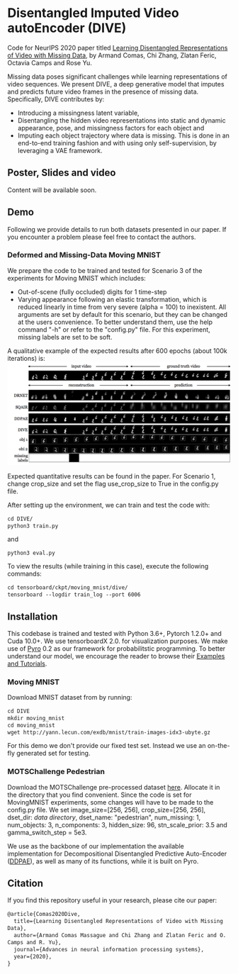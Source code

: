 # Disentangled Imputed Video autoEncoder (DIVE)

Code for NeurIPS 2020 paper titled [Learning Disentangled Representations of Video with Missing Data](https://arxiv.org/abs/2006.13391), by Armand Comas, Chi Zhang, Zlatan Feric, Octavia Camps and Rose Yu.

Missing data poses significant challenges while learning representations of video sequences.
We present DIVE, a deep generative model that imputes and predicts future video frames in the presence of missing data.
Specifically, DIVE contributes by:
- Introducing a missingness latent variable,
- Disentangling the hidden video representations into static and dynamic appearance, pose, and missingness factors for each object and
- Imputing each object trajectory where data is missing.
This is done in an end-to-end training fashion and with using only self-supervision, by leveraging a VAE framework.

## Poster, Slides and video
Content will be available soon.

## Demo

Following we provide details to run both datasets presented in our paper. If you encounter a problem please feel free to contact the authors.
### Deformed and Missing-Data Moving MNIST

We prepare the code to be trained and tested for Scenario 3 of the experiments for Moving MNIST which includes:
- Out-of-scene (fully occluded) digits for 1 time-step
- Varying appearance following an elastic transformation, which is reduced linearly in time from very severe (alpha = 100) to inexistent.
All arguments are set by default for this scenario, but they can be changed at the users convenience. To better understand them, use the help command "-h" or refer to the "config.py" file.
For this experiment, missing labels are set to be soft.

A qualitative example of the expected results after 600 epochs (about 100k iterations) is:
<img src="example_image_varying_MNIST.png" width="800px"/>

Expected quantitative results can be found in the paper. For Scenario 1, change crop_size and set the flag use_crop_size to True in the config.py file.

After setting up the environment, we can train and test the code with:
```
cd DIVE/
python3 train.py
```
and
```
python3 eval.py
```
To view the results (while training in this case), execute the following commands:
```
cd tensorboard/ckpt/moving_mnist/dive/
tensorboard --logdir train_log --port 6006
```

## Installation
This codebase is trained and tested with Python 3.6+, Pytorch 1.2.0+ and Cuda 10.0+. We use tensorboardX 2.0. for visualization purposes.
We make use of [Pyro](http://pyro.ai/) 0.2 as our framework for probabilitstic programming. To better understand our model, we encourage the reader to browse their [Examples and Tutorials](https://pyro.ai/examples/).

### Moving MNIST
Download MNIST dataset from by running:
```
cd DIVE
mkdir moving_mnist
cd moving_mnist
wget http://yann.lecun.com/exdb/mnist/train-images-idx3-ubyte.gz
```
For this demo we don't provide our fixed test set. Instead we use an on-the-fly generated set for testing.

### MOTSChallenge Pedestrian
Download the MOTSChallenge pre-processed dataset [here](https://drive.google.com/file/d/1t3Z4ebREwaSrE5WxziuKdvjrllM4p-NM/view?usp=sharing). Allocate it in the directory that you find convenient.
Since the code is set for MovingMNIST experiments, some changes will have to be made to the config.py file.
We set image_size=[256, 256], crop_size=[256, 256], dset_dir: <em>data directory</em>, dset_name: "pedestrian", num_missing: 1, num_objects: 3, n_components: 3, hidden_size: 96, stn_scale_prior: 3.5 and gamma_switch_step = 5e3.

We use as the backbone of our implementation the available implementation for Decompositional Disentangled Predictive Auto-Encoder ([DDPAE](https://github.com/jthsieh/DDPAE-video-prediction)), as well as many of its functions, while it is built on Pyro.

## Citation

If you find this repository useful in your research, please cite our paper:
```
@article{Comas2020Dive,
  title={Learning Disentangled Representations of Video with Missing Data},
  author={Armand Comas Massague and Chi Zhang and Zlatan Feric and O. Camps and R. Yu},
  journal={Advances in neural information processing systems},
  year={2020},
}

